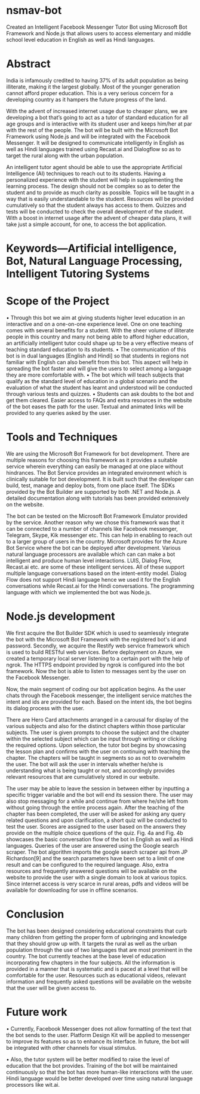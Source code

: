 # nsmav-bot
  Created an Intelligent Facebook Messenger Tutor Bot using Microsoft Bot Framework and Node.js that allows users to access elementary and middle school level education in English as well as Hindi languages.

# Abstract
  India is infamously credited to having 37% of its adult population as being illiterate, making it the largest globally. Most of the younger generation cannot afford proper education. This is a very serious concern for a developing country as it hampers the future progress of the land. 

  With the advent of increased internet usage due to cheaper plans, we are developing a bot that’s going to act as a tutor of standard education for all age groups and is interactive with its student user and keeps him/her at par with the rest of the people. The bot will be built with the Microsoft Bot Framework using Node.js and will be integrated with the Facebook Messenger. It will be designed to communicate intelligently in English as well as Hindi languages trained using Recast.ai and Dialogflow so as to target the rural along with the urban population.

  An intelligent tutor agent should be able to use the appropriate Artificial Intelligence (AI) techniques to reach out to its students. Having a personalized experience with the student will help in supplementing the learning process. The design should not be complex so as to deter the student and to provide as much clarity as possible. Topics will be taught in a way that is easily understandable to the student. Resources will be provided cumulatively so that the student always has access to them. Quizzes and tests will be conducted to check the overall development of the student. With a boost in internet usage after the advent of cheaper data plans, it will take just a simple account, for one, to access the bot application.
  
# Keywords—Artificial intelligence, Bot, Natural Language Processing, Intelligent Tutoring Systems

# Scope of the Project
•	Through this bot we aim at giving students higher level education in an interactive and on a one-on-one experience level. One on one teaching comes with several benefits for a student. With the sheer volume of illiterate people in this country and many not being able to afford higher education, an artificially intelligent tutor could shape up to be a very effective means of teaching standard education to its students.
•	The communication of this bot is in dual languages [English and Hindi] so that students in regions not familiar with English can also benefit from this bot. This aspect will help in spreading the bot faster and will give the users to select among a language they are more comfortable with.
•	The bot which will teach subjects that qualify as the standard level of education in a global scenario and the evaluation of what the student has learnt and understood will be conducted through various tests and quizzes.
•	Students can ask doubts to the bot and get them cleared. Easier access to FAQs and extra resources in the website of the bot eases the path for the user. Textual and animated links will be provided to any queries asked by the user.

# Tools and Techniques
  We are using the Microsoft Bot Framework for bot development. There are multiple reasons for choosing this framework as it provides a suitable service wherein everything can easily be managed at one place without hindrances. The Bot Service provides an integrated environment which is clinically suitable for bot development. It is built such that the developer can build, test, manage and deploy bots, from one place itself. The SDKs provided by the Bot Builder are supported by both .NET and Node.js. A detailed documentation along with tutorials has been provided extensively on the website.

  The bot can be tested on the Microsoft Bot Framework Emulator provided by the service. Another reason why we chose this framework was that it can be connected to a number of channels like Facebook messenger, Telegram, Skype, Kik messenger etc.  This can help in enabling to reach out to a larger group of users in the country. Microsoft provides for the Azure Bot Service where the bot can be deployed after development. Various natural language processors are available which can can make a bot intelligent and produce human level interactions. LUIS, Dialog Flow, Recast.ai etc. are some of these intelligent services. All of these support multiple language conversations based on the intent-entity model. Dialog Flow does not support Hindi language hence we used it for the English conversations while Recast.ai for the Hindi conversations. The programming language with which we implemented the bot was Node.js.
  
# Node.js development
  We first acquire the Bot Builder SDK which is used to seamlessly integrate the bot with the Microsoft Bot Framework with the registered bot's id and password. Secondly, we acquire the Restify web service framework which is used to build RESTful web services. Before deployment on Azure, we created a temporary local server listening to a certain port with the help of ngrok. The HTTPS endpoint provided by ngrok is configured into the bot framework. Now the bot is able to listen to messages sent by the user on the Facebook Messenger. 
  
  Now, the main segment of coding our bot application begins. As the user chats through the Facebook messenger, the intelligent service matches the intent and ids are provided for each. Based on the intent ids, the bot begins its dialog process with the user. 

  There are Hero Card attachments arranged in a carousal for display of the various subjects and also for the distinct chapters within those particular subjects. The user is given prompts to choose the subject and the chapter within the selected subject which can be input through writing or clicking the required options. Upon selection, the tutor bot begins by showcasing the lesson plan and confirms with the user on continuing with teaching the chapter. The chapters will be taught in segments so as not to overwhelm the user. The bot will ask the user in intervals whether he/she is understanding what is being taught or not, and accordingly provides relevant resources that are cumulatively stored in our website.

  The user may be able to leave the session in between either by inputting a specific trigger variable and the bot will end its session there. The user may also stop messaging for a while and continue from where he/she left from without going through the entire process again. After the teaching of the chapter has been completed, the user will be asked for asking any query related questions and upon clarification, a short quiz will be conducted to test the user. Scores are assigned to the user based on the answers they provide on the multiple choice questions of the quiz. Fig. 4a and Fig. 4b showcases the basic conversation flow of the bot in English as well as Hindi languages. Queries of the user are answered using the Google search scraper. The bot algorithm imports the google search scraper api from JP Richardson[9] and the search parameters have been set to a limit of one result and can be configured to the required language. Also, extra resources and frequently answered questions will be available on the website to provide the user with a single domain to look at various topics. Since internet access is very scarce in rural areas, pdfs and videos will be available for downloading for use in offline scenarios.

# Conclusion

  The bot has been designed considering educational constraints that curb many children from getting the proper form of upbringing and knowledge that they should grow up with. It targets the rural as well as the urban population through the use of two languages that are most prominent in the country. The bot currently teaches at the base level of education incorporating few chapters in the four subjects. All the information is provided in a manner that is systematic and is paced at a level that will be comfortable for the user. Resources such as educational videos, relevant information and frequently asked questions will be available on the website that the user will be given access to. 


# Future work

•	Currently, Facebook Messenger does not allow formatting of the text that the bot sends to the user. Platform Design Kit will be applied to messenger to improve its features so as to enhance its interface. In future, the bot will be integrated with other channels for visual stimulus. 

•	Also, the tutor system will be better modified to raise the level of education that the bot provides. Training of the bot will be maintained continuously so that the bot has more human-like interactions with the user. Hindi language would be better developed over time using natural language processors like wit.ai.


